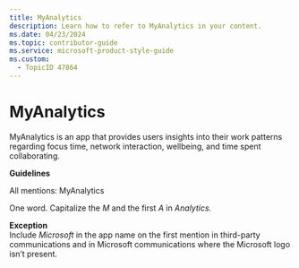 ```yaml
---
title: MyAnalytics
description: Learn how to refer to MyAnalytics in your content.
ms.date: 04/23/2024
ms.topic: contributor-guide
ms.service: microsoft-product-style-guide
ms.custom:
  - TopicID 47864
---
```



# MyAnalytics

MyAnalytics is an app that provides users insights into their work patterns regarding focus time, network interaction, wellbeing, and time spent collaborating.

**Guidelines**

All mentions: MyAnalytics

One word. Capitalize the *M* and the first *A* in *Analytics.*

**Exception**  
Include *Microsoft* in the app name on the first mention in third-party communications and in Microsoft communications where the Microsoft logo isn’t present.